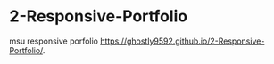 # 2-Responsive-Portfolio
msu responsive porfolio
https://ghostly9592.github.io/2-Responsive-Portfolio/.

